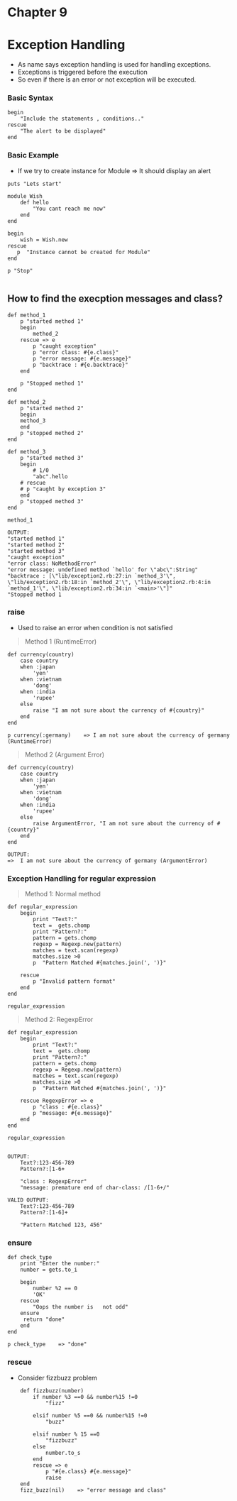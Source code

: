 # Chapter 9
# Exception Handling
* As name says exception handling is used for handling exceptions.
* Exceptions is triggered before the execution 
* So even if there is an error or not exception will be executed.

### Basic Syntax
```
begin
    "Include the statements , conditions.."
rescue
    "The alert to be displayed"
end
```

### Basic Example
* If we try to create instance for Module => It should display an alert

```
puts "Lets start"

module Wish
    def hello
        "You cant reach me now"
    end
end

begin
    wish = Wish.new
rescue
   p  "Instance cannot be created for Module"
end

p "Stop"    
        
```

## How to find the execption messages and class?
```
def method_1
    p "started method 1"
    begin
    	method_2
	rescue => e
	    p "caught exception"
	    p "error class: #{e.class}"
	    p "error message: #{e.message}"
	    p "backtrace : #{e.backtrace}"
	end

	p "Stopped method 1"
end

def method_2
    p "started method 2"
    begin
	method_3
    end
    p "stopped method 2"
end

def method_3
    p "started method 3"
    begin
	    # 1/0
	    "abc".hello
	# rescue
	# p "caught by exception 3"
    end
	p "stopped method 3"
end

method_1

OUTPUT:
"started method 1"
"started method 2"
"started method 3"
"caught exception"
"error class: NoMethodError"
"error message: undefined method `hello' for \"abc\":String"
"backtrace : [\"lib/exception2.rb:27:in `method_3'\", \"lib/exception2.rb:18:in `method_2'\", \"lib/exception2.rb:4:in `method_1'\", \"lib/exception2.rb:34:in `<main>'\"]"
"Stopped method 1
```


### raise
* Used to raise an error when condition is not satisfied
> Method 1  (RuntimeError)
```
def currency(country)
	case country
	when :japan
		'yen'
	when :vietnam
		'dong'
	when :india
		'rupee'
	else
		raise "I am not sure about the currency of #{country}"
	end
end

p currency(:germany)    => I am not sure about the currency of germany (RuntimeError)
```
> Method 2 (Argument Error)
```
def currency(country)
	case country
	when :japan
		'yen'
	when :vietnam
		'dong'
	when :india
		'rupee'
	else
		raise ArgumentError, "I am not sure about the currency of #{country}"
	end
end

OUTPUT:
=>  I am not sure about the currency of germany (ArgumentError)
```
### Exception Handling for regular expression
> Method 1: Normal method
```
def regular_expression
	begin
		print "Text?:" 
		text =  gets.chomp
		print "Pattern?:" 
		pattern = gets.chomp
		regexp = Regexp.new(pattern)
		matches = text.scan(regexp)
		matches.size >0 
		p  "Pattern Matched #{matches.join(', ')}"

	rescue
		p "Invalid pattern format"
	end
end

regular_expression

```

>Method 2: RegexpError
```
def regular_expression
	begin
		print "Text?:" 
		text =  gets.chomp
		print "Pattern?:" 
		pattern = gets.chomp
		regexp = Regexp.new(pattern)
		matches = text.scan(regexp)
		matches.size >0 
		p  "Pattern Matched #{matches.join(', ')}"

	rescue RegexpError => e
		p "class : #{e.class}"
		p "message: #{e.message}"
	end
end

regular_expression


OUTPUT:
    Text?:123-456-789
    Pattern?:[1-6+
    
    "class : RegexpError"
    "message: premature end of char-class: /[1-6+/"
    
VALID OUTPUT:
    Text?:123-456-789
    Pattern?:[1-6]+
    
    "Pattern Matched 123, 456"
```

### ensure

```
def check_type
	print "Enter the number:"
	number = gets.to_i

	begin
		number %2 == 0
		'OK'
	rescue
		"Oops the number is   not odd"
	ensure
	 return "done"
	end
end

p check_type    => "done"
```

### rescue
* Consider fizzbuzz problem
```
    def fizzbuzz(number)
        if number %3 ==0 && number%15 !=0
            "fizz"
        
        elsif number %5 ==0 && number%15 !=0
            "buzz"
        
        elsif number % 15 ==0
            "fizzbuzz"
        else
            number.to_s
        end
        rescue => e
            p "#{e.class} #{e.message}"
            raise
    end
    fizz_buzz(nil)    => "error message and class"        
            
```